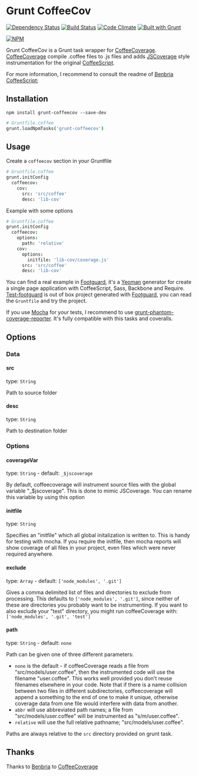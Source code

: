 Grunt CoffeeCov
===============

[![Dependency Status](https://gemnasium.com/mazerte/grunt-coffeecov.png)](https://gemnasium.com/mazerte/grunt-coffeecov)
[![Build Status](https://travis-ci.org/mazerte/grunt-coffeecov.png?branch=master)](https://travis-ci.org/mazerte/grunt-coffeecov)
[![Code Climate](https://codeclimate.com/github/mazerte/grunt-coffeecov.png)](https://codeclimate.com/github/mazerte/grunt-coffeecov)
[![Built with Grunt](https://cdn.gruntjs.com/builtwith.png)](http://gruntjs.com/)

[![NPM](https://nodei.co/npm/grunt-coffeecov.png?downloads=true&stars=true)](https://nodei.co/npm/grunt-coffeecov/) 

Grunt CoffeeCov is a Grunt task wrapper for [CoffeeCoverage](https://github.com/benbria/coffee-coverage). [CoffeeCoverage](https://github.com/benbria/coffee-coverage) compile .coffee files to .js files and adds [JSCoverage](http://siliconforks.com/jscoverage/) style instrumentation for the original [CoffeeScript](http://coffeescript.org/).

For more information, I recommend to consult the readme of [Benbria CoffeeScript](https://github.com/benbria/coffee-coverage);

Installation
------------

```shell
npm install grunt-coffeecov --save-dev
```

```coffeescript
# Gruntfile.coffee
grunt.loadNpmTasks('grunt-coffeecov')
```

Usage
-----

Create a `coffeecov` section in your Gruntfile

```coffeescript
# Gruntfile.coffee
grunt.initConfig
  coffeecov:
    cov:
      src: 'src/coffee'
      desc: 'lib-cov'
```

Example with some options

```coffeescript
# Gruntfile.coffee
grunt.initConfig
  coffeecov:
    options:
      path: 'relative'
    cov:
      options:
        initfile: 'lib-cov/coverage.js'
      src: 'src/coffee'
      desc: 'lib-cov'
```

You can find a real example in [Footguard](https://github.com/mazerte/generator-footguard), it's a [Yeoman](http://yeoman.io) generator for create a single page application with CoffeeScript, Sass, Backbone and Require. [Test-footguard](https://github.com/mazerte/test-footguard) is out of box project generated with [Footguard](https://github.com/mazerte/generator-footguard), you can read the `Gruntfile` and try the project. 

If you use [Mocha](http://mochajs.org/) for your tests, I recommend to use [grunt-phantom-coverage-reporter](https://github.com/mazerte/mocha-phantom-coverage-reporter). It's fully compatible with this tasks and coveralls.

Options
-------

### Data

#### src

type: `String`

Path to source folder

#### desc

type: `String`

Path to destination folder

### Options

#### coverageVar

type: `String` - default: `_$jscoverage`

By default, coffeecoverage will instrument source files with the global variable "_$jscoverage". This is done to mimic JSCoverage. You can rename this variable by using this option

#### initfile

type: `String`

Specifies an "initfile" which all global initalization is written to. This is handy for testing with mocha. If you require the initfile, then mocha reports will show coverage of all files in your project, even files which were never required anywhere.

#### exclude

type: `Array` - default: `['node_modules', '.git']`

Gives a comma delimited list of files and directories to exclude from processing. This defaults to `['node_modules', '.git']`, since neither of these are directories you probably want to be instrumenting. If you want to also exclude your "test" directory, you might run coffeeCoverage with: `['node_modules', '.git', 'test']`

#### path

type: `String` - default: `none`

Path can be given one of three different parameters:

 - `none` is the default - if coffeeCoverage reads a file from "src/models/user.coffee", then
   the instrumented code will use the filename "user.coffee".  This works well provided you
   don't reuse filenames elsewhere in your code.  Note that if there is a name collision between
   two files in different subdirectories, coffeecoverage will append a something to the
   end of one to make it unique, otherwise coverage data from one file would interfere with data
   from another.
 - `abbr` will use abbreviated path names; a file from "src/models/user.coffee" will be
   instrumented as "s/m/user.coffee".
 - `relative` will use the full relative pathname; "src/models/user.coffee".

Paths are always relative to the `src` directory provided on grunt task.

Thanks
------

Thanks to [Benbria](https://github.com/benbria) to [CoffeeCoverage](https://github.com/benbria/coffee-coverage)
